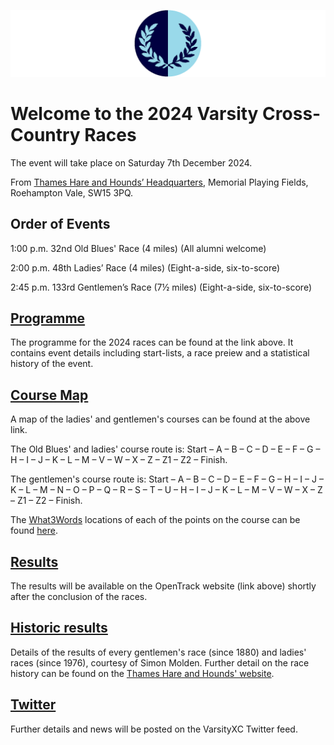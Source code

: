 ![VM Logo](VMLogo-Banner-20Nov18.png)

# Welcome to the 2024 Varsity Cross-Country Races

The event will take place on Saturday 7th December 2024.

From [Thames Hare and Hounds’ Headquarters](https://www.google.co.uk/maps/place/Richard+Evans+Memorial+Playing+Fields,+Roehampton+Vale,+Wimbledon,+London+SW15+3PQ/@51.436469,-0.2617758,2165m/data=!3m1!1e3!4m5!3m4!1s0x48760ec95afaa43f:0xfc203bb538bd992a!8m2!3d51.436469!4d-0.2530211),
Memorial Playing Fields, Roehampton Vale, SW15 3PQ.

## Order of Events

1:00 p.m. 32nd Old Blues' Race (4 miles)
(All alumni welcome)

2:00 p.m. 48th Ladies’ Race (4 miles)
(Eight-a-side, six-to-score)

2:45 p.m. 133rd Gentlemen’s Race (7½ miles)
(Eight-a-side, six-to-score)

## [Programme](/2024-VXCProgramme-07Dec24.pdf)

The programme for the 2024 races can be found at the link above. It contains event details including start-lists, a race preiew and a statistical history of the event.

## [Course Map](/TH&H-VarsityCourse-2024-date.png)

A map of the ladies' and gentlemen's courses can be found at the above link. 

The Old Blues' and ladies' course route is: Start – A – B – C – D – E – F – G – H – I – J – K – L – M – V – W – X – Z – Z1 – Z2 –  Finish.

The gentlemen's course route is: Start – A – B – C – D – E – F – G – H – I – J – K – L – M – N – O – P – Q – R – S – T – U – H – I – J – K – L – M – V – W – X – Z – Z1 – Z2 – Finish.

The [What3Words](https://what3words.com) locations of each of the points on the course can be found [here](https://docs.google.com/spreadsheets/d/1auEuwX6t0v_xlVnnuh8sYPgC6npslrFt/edit?usp=sharing&ouid=113317809923960760232&rtpof=true&sd=true).

## [Results](https://data.opentrack.run/en-gb/x/2024/GBR/varsityxc/)

The results will be available on the OpenTrack website (link above) shortly after the conclusion of the races.

## [Historic results](/VarsityXC-HistoricResults.pdf)

Details of the results of every gentlemen's race (since 1880) and ladies' races (since 1976), courtesy of Simon Molden. Further detail on the race history can be found on the [Thames Hare and Hounds' website](http://www.thameshareandhounds.org.uk/varsity-match/).

## [Twitter](https://twitter.com/oxfcamxc?lang=en)

Further details and news will be posted on the VarsityXC Twitter feed.
